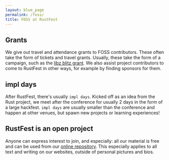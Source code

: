 ```yaml
---
layout: blue_page
permalink: /foss/
title: FOSS at RustFest
---
```


## Grants

We give out travel and attendance grants to FOSS contributors. These often take the form of tickets and travel grants. Usually, these take the form of a campaign, such as the [libz blitz grant](https://blog.rustfest.eu/libz-blitz). We also assist project contributors to come to RustFest in other ways, for example by finding sponsors for them.

## impl days

After RustFest, there's usually `impl days`. Kicked off as an idea from the Rust project, we meet after the conference for usually 2 days in the form of a large hackfest. `impl days` are usually smaller than the conference and happen at other venues, but spawn new projects or learning experiences!

## RustFest is an open project

Anyone can express interest to join, and especially: all our material is free and can be used from our [online repository](https://github.com/rustfesteu). This especially applies to all text and writing on our websites, outside of personal pictures and bios.
